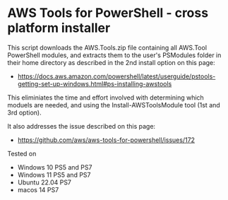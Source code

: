 # AWS Tools for PowerShell - cross platform installer
This script downloads the AWS.Tools.zip file containing all AWS.Tool PowerShell modules, 
and extracts them to the user's PSModules folder in their home directory as described in the 2nd install option on this page:
* https://docs.aws.amazon.com/powershell/latest/userguide/pstools-getting-set-up-windows.html#ps-installing-awstools

This eliminiates the time and effort involved with determining which moduels are needed, and using the Install-AWSToolsModule tool (1st and 3rd option).

It also addresses the issue described on this page:
* https://github.com/aws/aws-tools-for-powershell/issues/172


Tested on
* Windows 10 PS5 and PS7
* Windows 11 PS5 and PS7
* Ubuntu 22.04 PS7
* macos 14 PS7

